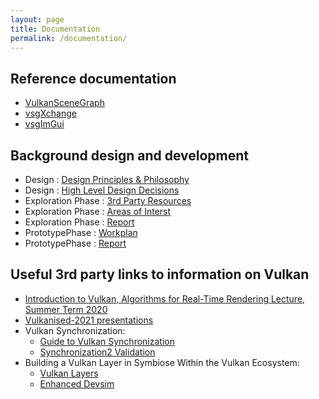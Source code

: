 ```yaml
---
layout: page
title: Documentation
permalink: /documentation/
---
```


## Reference documentation

* [VulkanSceneGraph](ref/VulkanSceneGraph/html/classes.html)
* [vsgXchange](ref/vsgXchange/html/annotated.html)
* [vsgImGui](ref/vsgImGui/html/annotated.html)

## Background design and development

* Design : [Design Principles & Philosophy](docs/Design/DesignPrinciplesAndPhilosophy.md)
* Design : [High Level Design Decisions](docs/Design/HighLevelDesignDecisions.md)
* Exploration Phase : [3rd Party Resources](docs/ExplorationPhase/3rdPartyResources.md)
* Exploration Phase : [Areas of Interst](docs/ExplorationPhase/AreasOfInterest.md)
* Exploration Phase : [Report](docs/ExplorationPhase/VulkanSceneGraphExplorationPhaseReport.md)
* PrototypePhase : [Workplan](docs/PrototypePhase/Workplan.md)
* PrototypePhase : [Report](docs/PrototypePhase/PrototypePhaseReport.md)

## Useful 3rd party links to information on Vulkan

* [Introduction to Vulkan, Algorithms for Real-Time Rendering Lecture, Summer Term 2020](https://www.youtube.com/watch?v=isbMMIwmZes)
* [Vulkanised-2021 presentations](https://www.khronos.org/events/vulkanised-2021)
* Vulkan Synchronization:
    - [Guide to Vulkan Synchronization](https://www.lunarg.com/news-insights/white-papers/guide-to-vulkan-synchronization-validation/)
    - [Synchronization2 Validation](https://www.lunarg.com/news-insights/white-papers/vulkan-synchronization2-validation/)
* Building a Vulkan Layer in Symbiose Within the Vulkan Ecosystem:
    - [Vulkan Layers](https://www.lunarg.com/wp-content/uploads/2021/09/Vulkan-Layer-Symbiosis-within-the-Vulkan-Ecosystem.pdf)
    - [Enhanced Devsim](https://www.lunarg.com/wp-content/uploads/2021/09/Enhanced-Devsim-15Sept2021.pdf)

